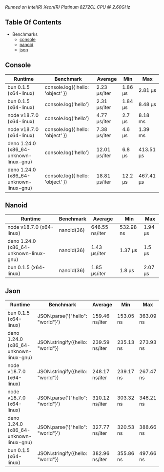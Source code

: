 *Runned on Intel(R) Xeon(R) Platinum 8272CL CPU @ 2.60GHz*

## Table Of Contents

- Benchmarks
   - [console](#console)
   - [nanoid](#nanoid)
   - [json](#json)

## Console
| Runtime                                | Benchmark                        | Average       | Min     | Max       |
| -------------------------------------- | -------------------------------- | ------------- | ------- | --------- |
| bun 0.1.5 (x64-linux)                  | console.log({ hello: 'object' }) | 2.23 µs/iter  | 1.86 µs | 2.81 µs   |
| bun 0.1.5 (x64-linux)                  | console.log('hello')             | 2.31 µs/iter  | 1.84 µs | 8.48 µs   |
| node v18.7.0 (x64-linux)               | console.log('hello')             | 4.77 µs/iter  | 2.7 µs  | 8.18 ms   |
| node v18.7.0 (x64-linux)               | console.log({ hello: 'object' }) | 7.38 µs/iter  | 4.6 µs  | 1.39 ms   |
| deno 1.24.0 (x86_64-unknown-linux-gnu) | console.log('hello')             | 12.01 µs/iter | 6.8 µs  | 413.51 µs |
| deno 1.24.0 (x86_64-unknown-linux-gnu) | console.log({ hello: 'object' }) | 18.81 µs/iter | 12.2 µs | 467.41 µs |

## Nanoid
| Runtime                                | Benchmark  | Average        | Min       | Max     |
| -------------------------------------- | ---------- | -------------- | --------- | ------- |
| node v18.7.0 (x64-linux)               | nanoid(36) | 646.55 ns/iter | 532.98 ns | 1.94 µs |
| deno 1.24.0 (x86_64-unknown-linux-gnu) | nanoid(36) | 1.43 µs/iter   | 1.37 µs   | 1.5 µs  |
| bun 0.1.5 (x64-linux)                  | nanoid(36) | 1.85 µs/iter   | 1.8 µs    | 2.07 µs |

## Json
| Runtime                                | Benchmark                        | Average        | Min       | Max       |
| -------------------------------------- | -------------------------------- | -------------- | --------- | --------- |
| bun 0.1.5 (x64-linux)                  | JSON.parse('{"hello": "world"}') | 159.46 ns/iter | 153.05 ns | 363.09 ns |
| deno 1.24.0 (x86_64-unknown-linux-gnu) | JSON.stringify({hello: "world"}) | 239.59 ns/iter | 235.13 ns | 273.93 ns |
| node v18.7.0 (x64-linux)               | JSON.stringify({hello: "world"}) | 248.17 ns/iter | 239.17 ns | 267.47 ns |
| node v18.7.0 (x64-linux)               | JSON.parse('{"hello": "world"}') | 310.12 ns/iter | 303.32 ns | 346.21 ns |
| deno 1.24.0 (x86_64-unknown-linux-gnu) | JSON.parse('{"hello": "world"}') | 327.77 ns/iter | 320.53 ns | 388.66 ns |
| bun 0.1.5 (x64-linux)                  | JSON.stringify({hello: "world"}) | 382.96 ns/iter | 355.86 ns | 497.66 ns |

